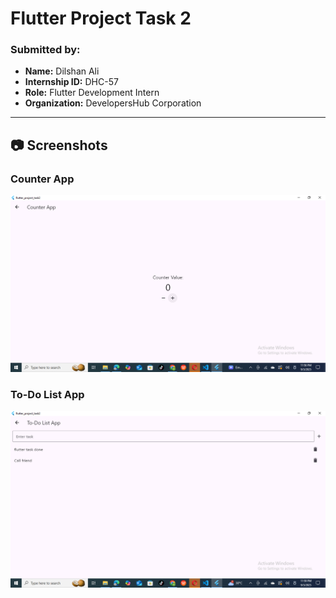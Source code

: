 # Flutter Project Task 2

### Submitted by:
- **Name:** Dilshan Ali  
- **Internship ID:** DHC-57  
- **Role:** Flutter Development Intern  
- **Organization:** DevelopersHub Corporation  

---

## 📷 Screenshots

### Counter App
![Counter App](screenshots/counter%20app%20page.png)

### To-Do List App
![To-Do List App](screenshots/To_do%20list%20app%20page.png)
